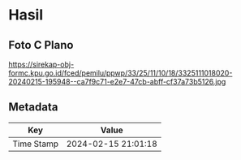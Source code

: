 # Hasil

## Foto C Plano

https://sirekap-obj-formc.kpu.go.id/fced/pemilu/ppwp/33/25/11/10/18/3325111018020-20240215-195948--ca7f9c71-e2e7-47cb-abff-cf37a73b5126.jpg


## Metadata

| Key        | Value               |
| ---------- | ------------------- |
| Time Stamp | 2024-02-15 21:01:18 |



